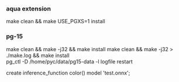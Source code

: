 ### aqua extension
make clean && make USE_PGXS=1 install

### pg-15
make clean && make -j32  && make install 
make clean && make -j32 > ./make.log && make install  
pg_ctl -D /home/pyc/data/pg15-data -l logfile restart

create inference_function color() model 'test.onnx';